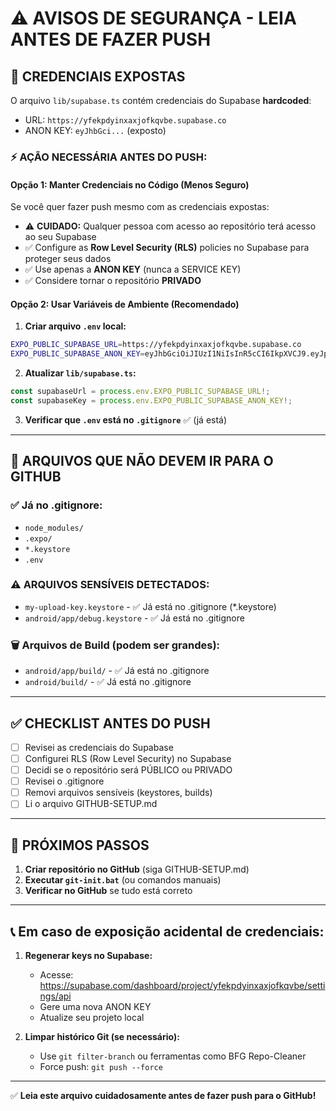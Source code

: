 # ⚠️ AVISOS DE SEGURANÇA - LEIA ANTES DE FAZER PUSH

## 🔴 CREDENCIAIS EXPOSTAS

O arquivo `lib/supabase.ts` contém credenciais do Supabase **hardcoded**:
- URL: `https://yfekpdyinxaxjofkqvbe.supabase.co`
- ANON KEY: `eyJhbGci...` (exposto)

### ⚡ AÇÃO NECESSÁRIA ANTES DO PUSH:

#### Opção 1: Manter Credenciais no Código (Menos Seguro)
Se você quer fazer push mesmo com as credenciais expostas:
- ⚠️ **CUIDADO:** Qualquer pessoa com acesso ao repositório terá acesso ao seu Supabase
- ✅ Configure as **Row Level Security (RLS)** policies no Supabase para proteger seus dados
- ✅ Use apenas a **ANON KEY** (nunca a SERVICE KEY)
- ✅ Considere tornar o repositório **PRIVADO**

#### Opção 2: Usar Variáveis de Ambiente (Recomendado)

1. **Criar arquivo `.env` local:**
```bash
EXPO_PUBLIC_SUPABASE_URL=https://yfekpdyinxaxjofkqvbe.supabase.co
EXPO_PUBLIC_SUPABASE_ANON_KEY=eyJhbGciOiJIUzI1NiIsInR5cCI6IkpXVCJ9.eyJpc3MiOiJzdXBhYmFzZSIsInJlZiI6InlmZWtwZHlpbnhheGpvZmtxdmJlIiwicm9sZSI6ImFub24iLCJpYXQiOjE3NjAxMTI4NzUsImV4cCI6MjA3NTY4ODg3NX0.YBm8otsxnn2oXtH4E-SaQO_5-6nlIhJ1R0Cowr7o71Q
```

2. **Atualizar `lib/supabase.ts`:**
```typescript
const supabaseUrl = process.env.EXPO_PUBLIC_SUPABASE_URL!;
const supabaseKey = process.env.EXPO_PUBLIC_SUPABASE_ANON_KEY!;
```

3. **Verificar que `.env` está no `.gitignore`** ✅ (já está)

---

## 📁 ARQUIVOS QUE NÃO DEVEM IR PARA O GITHUB

### ✅ Já no .gitignore:
- `node_modules/`
- `.expo/`
- `*.keystore`
- `.env`

### ⚠️ ARQUIVOS SENSÍVEIS DETECTADOS:
- `my-upload-key.keystore` - ✅ Já está no .gitignore (*.keystore)
- `android/app/debug.keystore` - ✅ Já está no .gitignore

### 🗑️ Arquivos de Build (podem ser grandes):
- `android/app/build/` - ✅ Já está no .gitignore
- `android/build/` - ✅ Já está no .gitignore

---

## ✅ CHECKLIST ANTES DO PUSH

- [ ] Revisei as credenciais do Supabase
- [ ] Configurei RLS (Row Level Security) no Supabase
- [ ] Decidi se o repositório será PÚBLICO ou PRIVADO
- [ ] Revisei o .gitignore
- [ ] Removi arquivos sensíveis (keystores, builds)
- [ ] Li o arquivo GITHUB-SETUP.md

---

## 🚀 PRÓXIMOS PASSOS

1. **Criar repositório no GitHub** (siga GITHUB-SETUP.md)
2. **Executar `git-init.bat`** (ou comandos manuais)
3. **Verificar no GitHub** se tudo está correto

---

## 📞 Em caso de exposição acidental de credenciais:

1. **Regenerar keys no Supabase:**
   - Acesse: https://supabase.com/dashboard/project/yfekpdyinxaxjofkqvbe/settings/api
   - Gere uma nova ANON KEY
   - Atualize seu projeto local

2. **Limpar histórico Git (se necessário):**
   - Use `git filter-branch` ou ferramentas como BFG Repo-Cleaner
   - Force push: `git push --force`

---

✅ **Leia este arquivo cuidadosamente antes de fazer push para o GitHub!**
